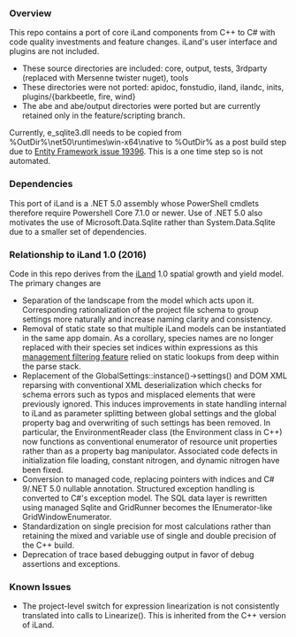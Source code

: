 ﻿### Overview
This repo contains a port of core iLand components from C++ to C# with code quality investments and feature changes. iLand's user interface and 
plugins are not included.

* These source directories are included: core, output, tests, 3rdparty (replaced with Mersenne twister nuget), tools
* These directories were not ported: apidoc, fonstudio, iland, ilandc, inits, plugins/{barkbeetle, fire, wind}
* The abe and abe/output directories were ported but are currently retained only in the feature/scripting branch.

Currently, e_sqlite3.dll needs to be copied from %OutDir%\net50\runtimes\win-x64\native to %OutDir% as a post build step
due to [Entity Framework issue 19396](https://github.com/dotnet/efcore/issues/19396). This is a one time step so is not automated.

### Dependencies
This port of iLand is a .NET 5.0 assembly whose PowerShell cmdlets therefore require Powershell Core 7.1.0 or newer. Use of .NET 5.0 also motivates 
the use of Microsoft.Data.Sqlite rather than System.Data.Sqlite due to a smaller set of dependencies.

### Relationship to iLand 1.0 (2016)
Code in this repo derives from the [iLand](http://iland.boku.ac.at/) 1.0 spatial growth and yield model. The primary changes
are

* Separation of the landscape from the model which acts upon it. Corresponding rationalization of the project file schema to group settings more naturally
  and increase naming clarity and consistency.
* Removal of static state so that multiple iLand models can be instantiated in the same app domain. As a corollary, species names are no
  longer replaced with their species set indices within expressions as this [management filtering feature](http://iland.boku.ac.at/Expression#Constants)
  relied on static lookups from deep within the parse stack.
* Replacement of the GlobalSettings::instance()->settings() and DOM XML reparsing with conventional XML deserialization which checks for schema errors
  such as typos and misplaced elements that were previously ignored. This induces improvements in state handling internal to iLand as parameter splitting 
  between global settings and the global property bag and overwriting of such settings has been removed. In particular, the EnvironmentReader class 
  (the Environment class in C++) now functions as conventional enumerator of resource unit properties rather than as a property bag manipulator. 
  Associated code defects in initialization file loading, constant nitrogen, and dynamic nitrogen have been fixed.
* Conversion to managed code, replacing pointers with indices and C# 9/.NET 5.0 nullable annotation. Structured exception handling is converted to
  C#'s exception model. The SQL data layer is rewritten using managed Sqlite and GridRunner<T> becomes the IEnumerator<T>-like GridWindowEnumerator<T>.
* Standardization on single precision for most calculations rather than retaining the mixed and variable use of single and double precision of the C++
  build.
* Deprecation of trace based debugging output in favor of debug assertions and exceptions.

### Known Issues

* The project-level switch for expression linearization is not consistently translated into calls to Linearize(). This is inherited from
  the C++ version of iLand.
